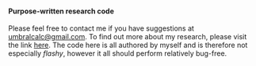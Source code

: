 #### Purpose-written research code
Please feel free to contact me if you have suggestions at umbralcalc@gmail.com. To find out more about my research, please visit the link [here](https://sites.google.com/site/umbralcalc/home). The code here is all authored by myself and is therefore not especially _flashy_, however it all should perform relatively bug-free.
